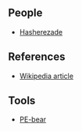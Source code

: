 
## People

- [Hasherezade](https://hasherezade.github.io/)

## References

- [Wikipedia article](https://en.wikipedia.org/wiki/Reverse_engineering)

## Tools

- [PE-bear](https://github.com/hasherezade/pe-bear)

